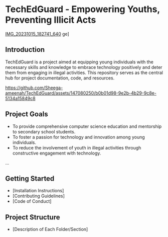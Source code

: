 # TechEdGuard - Empowering Youths, Preventing Illicit Acts
[IMG_20231015_182741_640](https://github.com/Sheega-ameenah/TechEdGuard/assets/147080250/91f838fd-97e4-4d46-9222-6409e295731e)
ge]

## Introduction

TechEdGuard is a project aimed at equipping young individuals with the necessary skills and knowledge to embrace technology positively and deter them from engaging in illegal activities. This repository serves as the central hub for project documentation, code, and resources.

https://github.com/Sheega-ameenah/TechEdGuard/assets/147080250/b0b01d98-9e2b-4b29-9c8e-5134a15849c8



## Project Goals

- To provide comprehensive computer science education and mentorship to secondary school students.
- To foster a passion for technology and innovation among young individuals.
- To reduce the involvement of youth in illegal activities through constructive engagement with technology.

...

## Getting Started

- [Installation Instructions]
- [Contributing Guidelines]
- [Code of Conduct]

## Project Structure

- [Description of Each Folder/Section]
